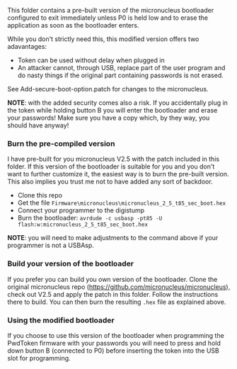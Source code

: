 This folder contains a pre-built version of the micronucleus bootloader configured to exit immediately unless P0 is held low and to erase the application as soon as the bootloader enters.

While you don't strictly need this, this modified version offers two adavantages:

* Token can be used without delay when plugged in
* An attacker cannot, through USB, replace part of the user program and do nasty things if the original part containing passwords is not erased.

See Add-secure-boot-option.patch for changes to the micronucleus.

**NOTE**: with the added security comes also a risk. If you accidentally plug in the token while holding button B you will enter the bootloader and erase your passwords! Make sure you have a copy which, by they way, you should have anyway!

### Burn the pre-compiled version

I have pre-built for you micronucleus V2.5 with the patch included in this folder. If this version of the bootloader is suitable for you and you don't want to further customize it, the easiest way is to burn the pre-built version. This also implies you trust me not to have added any sort of backdoor.

* Clone this repo
* Get the file `Firmware\micronucleus\micronucleus_2_5_t85_sec_boot.hex`
* Connect your programmer to the digistump
* Burn the bootloader: `avrdude -c usbasp -pt85 -U flash:w:micronucleus_2_5_t85_sec_boot.hex`

**NOTE**: you will need to make adjustments to the command above if your programmer is not a USBAsp.

### Build your version of the bootloader

If you prefer you can build you own version of the bootloader. Clone the original micronucleus repo (https://github.com/micronucleus/micronucleus), check out V2.5 and apply the patch in this folder. Follow the instructions there to build. You can then burn the resulting `.hex` file as explained above. 

### Using the modified bootloader

If you choose to use this version of the bootloader when programming the PwdToken firmware with your passwords you will need to press and hold down button B (connected to P0) before inserting the token into the USB slot for programming.




